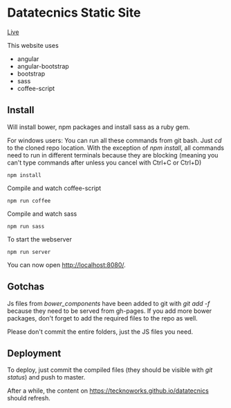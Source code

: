 # Datatecnics Static Site

[Live](https://tecknoworks.github.io/datatecnics)

This website uses

* angular
* angular-bootstrap
* bootstrap
* sass
* coffee-script

## Install

Will install bower, npm packages and install sass as a ruby gem.

For windows users: You can run all these commands from git bash. Just *cd*
to the cloned repo location. With the exception of *npm install*, all commands
need to run in different terminals because they are blocking (meaning you can't
type commands after unless you cancel with Ctrl+C or Ctrl+D)

```
npm install
```

Compile and watch coffee-script

```
npm run coffee
```

Compile and watch sass

```
npm run sass
```

To start the webserver

```
npm run server
```

You can now open [http://localhost:8080/](http://localhost:8080/).

## Gotchas

Js files from *bower_components* have been added to git with *git add -f*
because they need to be served from gh-pages. If you add more bower
packages, don't forget to add the required files to the repo as well.

Please don't commit the entire folders, just the JS files you need.

## Deployment

To deploy, just commit the compiled files (they should be visible with
*git status*) and push to master.

After a while, the content on https://tecknoworks.github.io/datatecnics
should refresh.
